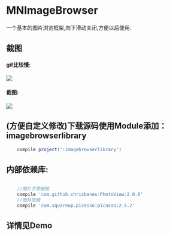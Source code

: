 # MNImageBrowser
一个基本的图片浏览框架,向下滑动关闭,方便以后使用.

## 截图

#### gif比较慢:
![](https://github.com/maning0303/MNImageBrowser/raw/master/screenshots/001.gif)

#### 截图:
![](https://github.com/maning0303/MNImageBrowser/raw/master/screenshots/002.png)

## (方便自定义修改)下载源码使用Module添加：imagebrowserlibrary

``` gradle
	compile project(':imagebrowserlibrary')

```


## 内部依赖库:
``` gradle

    //图片手势缩放
    compile 'com.github.chrisbanes:PhotoView:2.0.0'
    //图片加载
    compile 'com.squareup.picasso:picasso:2.5.2'

```

## 详情见Demo
